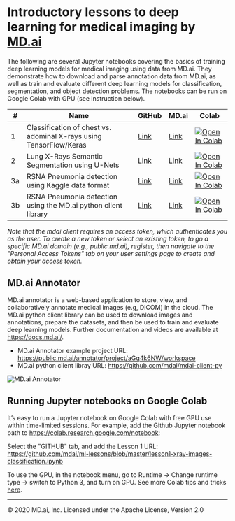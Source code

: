 # Introductory lessons to deep learning for medical imaging by [MD.ai](https://www.md.ai)

The following are several Jupyter notebooks covering the basics of training deep learning models for medical imaging using data from <span>MD.ai</span>. They demonstrate how to download and parse annotation data from <span>MD.ai</span>, as well as train and evaluate different deep learning models for classification, segmentation, and object detection problems. The notebooks can be run on Google Colab with GPU (see instruction below).

| # | Name  | GitHub  | <span>MD.ai</span>  | Colab |
|---|---|---|---|---|
| 1  | Classification of chest vs. adominal X-rays using TensorFlow/Keras | [Link](https://github.com/mdai/ml-lessons/blob/master/lesson1-xray-images-classification.ipynb) | [Link](https://public.md.ai/annotator/project/PVq9raBJ) | [![Open In Colab](https://colab.research.google.com/assets/colab-badge.svg)](https://colab.research.google.com/github/mdai/ml-lessons/blob/master/lesson1-xray-images-classification.ipynb) |
| 2  | Lung X-Rays Semantic Segmentation using U-Nets | [Link](https://github.com/mdai/ml-lessons/blob/master/lesson2-lung-xrays-segmentation.ipynb) | [Link](https://public.md.ai/annotator/project/aGq4k6NW) | [![Open In Colab](https://colab.research.google.com/assets/colab-badge.svg)](https://colab.research.google.com/github/mdai/ml-lessons/blob/master/lesson2-lung-xrays-segmentation.ipynb) |
| 3a | RSNA Pneumonia detection using Kaggle data format | [Link](https://github.com/mdai/ml-lessons/blob/master/lesson3-rsna-pneumonia-detection-kaggle.ipynb) | [Link](https://public.md.ai/annotator/project/LxR6zdR2) | [![Open In Colab](https://colab.research.google.com/assets/colab-badge.svg)](https://colab.research.google.com/github/mdai/ml-lessons/blob/master/lesson3-rsna-pneumonia-detection-kaggle.ipynb) |
| 3b | RSNA Pneumonia detection using the <span>MD.ai</span> python client library | [Link](https://github.com/mdai/ml-lessons/blob/master/lesson3-rsna-pneumonia-detection-mdai-client-lib.ipynb) | [Link](https://public.md.ai/annotator/project/LxR6zdR2) | [![Open In Colab](https://colab.research.google.com/assets/colab-badge.svg)](https://colab.research.google.com/github/mdai/ml-lessons/blob/master/lesson3-rsna-pneumonia-detection-mdai-client-lib.ipynb) |

*Note that the mdai client requires an access token, which authenticates you as the user. To create a new token or select an existing token, to go a specific MD.ai domain (e.g., public.md.ai), register, then navigate to the "Personal Access Tokens" tab on your user settings page to create and obtain your access token.*

## <span>MD.ai</span> Annotator

<span>MD.ai</span> annotator is a web-based application to store, view, and collaboratively annotate medical images (e.g, DICOM) in the cloud. The <span>MD.ai</span> python client library can be used to download images and annotations, prepare the datasets, and then be used to train and evaluate deep learning models. Further documentation and videos are available at https://docs.md.ai/.

- <span>MD.ai</span> Annotator example project URL: https://public.md.ai/annotator/project/aGq4k6NW/workspace
- <span>MD.ai</span> python client libray URL: https://github.com/mdai/mdai-client-py

![MD.ai Annotator](https://docs.md.ai/img/annotator-homepage.png)

## Running Jupyter notebooks on Google Colab

It’s easy to run a Jupyter notebook on Google Colab with free GPU use within time-limited sessions. For example, add the Github Jupyter notebook path to https://colab.research.google.com/notebook:

Select the "GITHUB" tab, and add the Lesson 1 URL: https://github.com/mdai/ml-lessons/blob/master/lesson1-xray-images-classification.ipynb

To use the GPU, in the notebook menu, go to Runtime -> Change runtime type -> switch to Python 3, and turn on GPU. See more Colab tips and tricks [here](https://www.kdnuggets.com/2018/02/essential-google-colaboratory-tips-tricks.html).

---

&copy; 2020 MD.ai, Inc.
Licensed under the Apache License, Version 2.0
